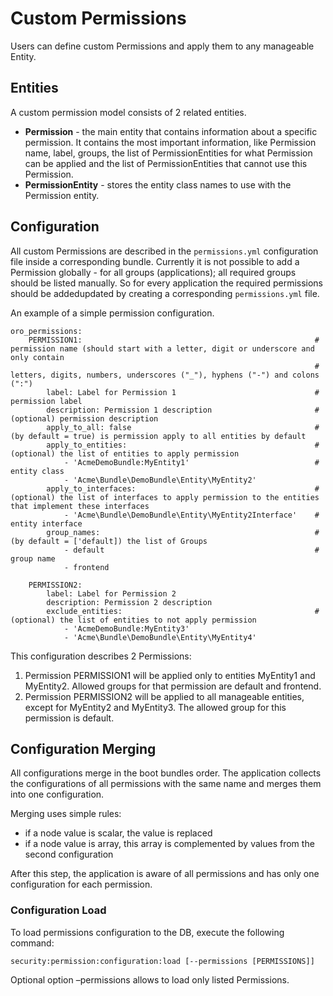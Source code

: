 <a id="backend-security-bundle-permissions"></a>

# Custom Permissions

Users can define custom Permissions and apply them to any manageable Entity.

## Entities

A custom permission model consists of 2 related entities.

* **Permission** - the main entity that contains information about a specific permission. It contains the most important information, like Permission name, label, groups, the list of PermissionEntities for what Permission can be applied and the list of PermissionEntities that cannot use this Permission.
* **PermissionEntity** - stores the entity class names to use with the Permission entity.

## Configuration

All custom Permissions are described in the `permissions.yml` configuration file inside a corresponding bundle. Currently it is not
possible to add a Permission globally - for all groups (applications); all required groups should be listed manually. So for
every application the required permissions should be addedupdated by creating a corresponding `permissions.yml` file.

An example of a simple permission configuration.

```none
oro_permissions:
    PERMISSION1:                                                    # permission name (should start with a letter, digit or underscore and only contain
                                                                    # letters, digits, numbers, underscores ("_"), hyphens ("-") and colons (":")
        label: Label for Permission 1                               # permission label
        description: Permission 1 description                       # (optional) permission description
        apply_to_all: false                                         # (by default = true) is permission apply to all entities by default
        apply_to_entities:                                          # (optional) the list of entities to apply permission
            - 'AcmeDemoBundle:MyEntity1'                            # entity class
            - 'Acme\Bundle\DemoBundle\Entity\MyEntity2'
        apply_to_interfaces:                                        # (optional) the list of interfaces to apply permission to the entities that implement these interfaces
            - 'Acme\Bundle\DemoBundle\Entity\MyEntity2Interface'    # entity interface
        group_names:                                                # (by default = ['default]) the list of Groups
            - default                                               # group name
            - frontend

    PERMISSION2:
        label: Label for Permission 2
        description: Permission 2 description
        exclude_entities:                                           # (optional) the list of entities to not apply permission
            - 'AcmeDemoBundle:MyEntity3'
            - 'Acme\Bundle\DemoBundle\Entity\MyEntity4'
```

This configuration describes 2 Permissions:

1. Permission PERMISSION1 will be applied only to entities MyEntity1 and MyEntity2. Allowed groups for that permission are default and frontend.
2. Permission PERMISSION2 will be applied to all manageable entities, except for MyEntity2 and MyEntity3. The allowed group for this permission is default.

## Configuration Merging

All configurations merge in the boot bundles order. The application collects the configurations of all permissions with the same name and merges them into one configuration.

Merging uses simple rules:

* if a node value is scalar, the value is replaced
* if a node value is array, this array is complemented by values from the second configuration

After this step, the application is aware of all permissions and has only one configuration for each permission.

### Configuration Load

To load permissions configuration to the DB, execute the following command:

```none
security:permission:configuration:load [--permissions [PERMISSIONS]]
```

Optional option –permissions allows to load only listed Permissions.
